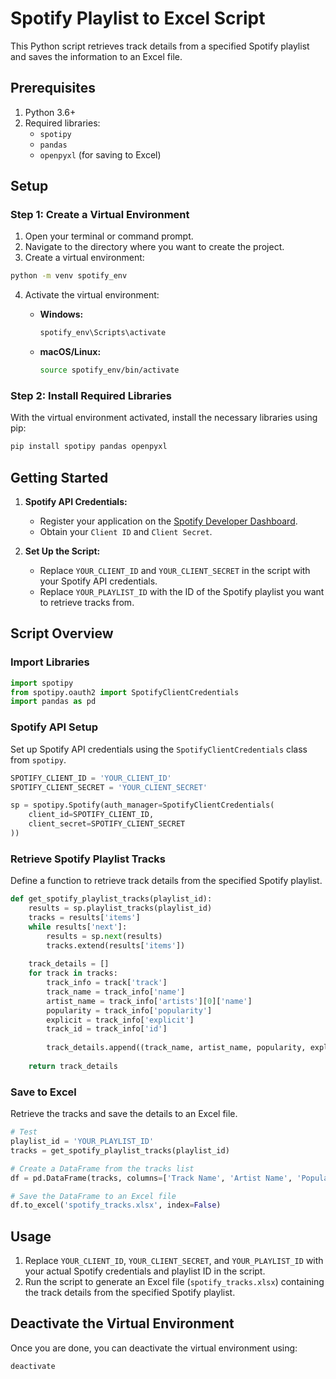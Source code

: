 # Spotify Playlist to Excel Script

This Python script retrieves track details from a specified Spotify playlist and saves the information to an Excel file.

## Prerequisites

1. Python 3.6+
2. Required libraries:
   - `spotipy`
   - `pandas`
   - `openpyxl` (for saving to Excel)

## Setup

### Step 1: Create a Virtual Environment

1. Open your terminal or command prompt.
2. Navigate to the directory where you want to create the project.
3. Create a virtual environment:

```sh
python -m venv spotify_env
```

4. Activate the virtual environment:

   - **Windows:**
     ```sh
     spotify_env\Scripts\activate
     ```
   - **macOS/Linux:**
     ```sh
     source spotify_env/bin/activate
     ```

### Step 2: Install Required Libraries

With the virtual environment activated, install the necessary libraries using pip:

```sh
pip install spotipy pandas openpyxl
```

## Getting Started

1. **Spotify API Credentials:**
   - Register your application on the [Spotify Developer Dashboard](https://developer.spotify.com/dashboard/applications).
   - Obtain your `Client ID` and `Client Secret`.

2. **Set Up the Script:**
   - Replace `YOUR_CLIENT_ID` and `YOUR_CLIENT_SECRET` in the script with your Spotify API credentials.
   - Replace `YOUR_PLAYLIST_ID` with the ID of the Spotify playlist you want to retrieve tracks from.

## Script Overview

### Import Libraries

```python
import spotipy
from spotipy.oauth2 import SpotifyClientCredentials
import pandas as pd
```

### Spotify API Setup

Set up Spotify API credentials using the `SpotifyClientCredentials` class from `spotipy`.

```python
SPOTIFY_CLIENT_ID = 'YOUR_CLIENT_ID'
SPOTIFY_CLIENT_SECRET = 'YOUR_CLIENT_SECRET'

sp = spotipy.Spotify(auth_manager=SpotifyClientCredentials(
    client_id=SPOTIFY_CLIENT_ID,
    client_secret=SPOTIFY_CLIENT_SECRET
))
```

### Retrieve Spotify Playlist Tracks

Define a function to retrieve track details from the specified Spotify playlist.

```python
def get_spotify_playlist_tracks(playlist_id):
    results = sp.playlist_tracks(playlist_id)
    tracks = results['items']
    while results['next']:
        results = sp.next(results)
        tracks.extend(results['items'])
    
    track_details = []
    for track in tracks:
        track_info = track['track']
        track_name = track_info['name']
        artist_name = track_info['artists'][0]['name']
        popularity = track_info['popularity']
        explicit = track_info['explicit']
        track_id = track_info['id']
        
        track_details.append((track_name, artist_name, popularity, explicit, track_id))
    
    return track_details
```

### Save to Excel

Retrieve the tracks and save the details to an Excel file.

```python
# Test
playlist_id = 'YOUR_PLAYLIST_ID'
tracks = get_spotify_playlist_tracks(playlist_id)

# Create a DataFrame from the tracks list
df = pd.DataFrame(tracks, columns=['Track Name', 'Artist Name', 'Popularity', 'Explicit', 'Track ID'])

# Save the DataFrame to an Excel file
df.to_excel('spotify_tracks.xlsx', index=False)
```

## Usage

1. Replace `YOUR_CLIENT_ID`, `YOUR_CLIENT_SECRET`, and `YOUR_PLAYLIST_ID` with your actual Spotify credentials and playlist ID in the script.
2. Run the script to generate an Excel file (`spotify_tracks.xlsx`) containing the track details from the specified Spotify playlist.

## Deactivate the Virtual Environment

Once you are done, you can deactivate the virtual environment using:

```sh
deactivate
```
